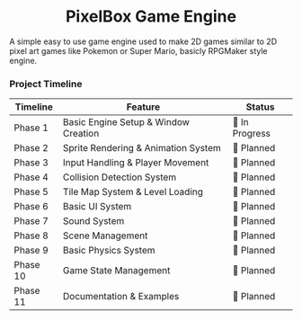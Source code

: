 <h1 align="center">
PixelBox Game Engine
</h1>

A simple easy to use game engine used to make 2D games similar to 2D pixel art games like Pokemon or Super Mario, basicly RPGMaker style engine.

### Project Timeline

| Timeline | Feature | Status |
|-----------|---------|---------|
| Phase 1 | Basic Engine Setup & Window Creation | 🚧 In Progress |
| Phase 2 | Sprite Rendering & Animation System | 📅 Planned |
| Phase 3 | Input Handling & Player Movement | 📅 Planned |
| Phase 4 | Collision Detection System | 📅 Planned |
| Phase 5 | Tile Map System & Level Loading | 📅 Planned |
| Phase 6 | Basic UI System | 📅 Planned |
| Phase 7 | Sound System | 📅 Planned |
| Phase 8 | Scene Management | 📅 Planned |
| Phase 9 | Basic Physics System | 📅 Planned |
| Phase 10 | Game State Management | 📅 Planned |
| Phase 11 | Documentation & Examples | 📅 Planned |

